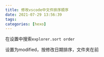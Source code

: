 ```yaml
---
title: 修改vscode中文件排序顺序
date: 2021-07-29 13:56:39
tags: 
categories: [hexo]
---
```


在设置中搜索`explorer.sort order`

设置为modified，按修改日期排序，文件夹在前